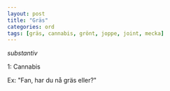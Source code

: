 ```yaml
---
layout: post
title: "Gräs"
categories: ord
tags: [gräs, cannabis, grönt, joppe, joint, mecka]
---
```


*substantiv*

1: Cannabis

Ex: "Fan, har du nå gräs eller?"